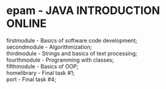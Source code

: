 # epam - JAVA INTRODUCTION ONLINE

firstmodule - Basics of software code development; <br/>
secondmodule - Algorithmization; <br/>
thirdmodule - Strings and basics of text processing; <br/>
fourthmodule - Programming with classes; <br/>
fifthmodule - Basics of OOP; <br/>
homelibrary - Final task #1; <br/>
port - Final task #4; <br/>